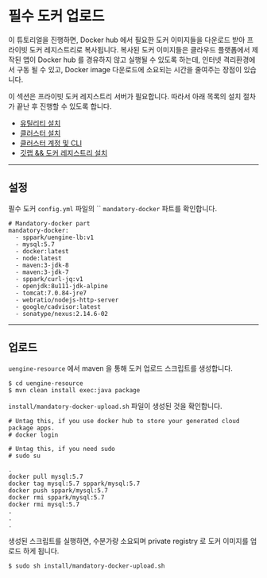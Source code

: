 # 필수 도커 업로드

이 튜토리얼을 진행하면, Docker hub 에서 필요한 도커 이미지들을 다운로드 받아 프라이빗 도커 레지스트리로 복사됩니다. 복사된 도커 이미지들은 클라우드 플랫폼에서 
제작된 앱이 Docker hub 를 경유하지 않고 실행될 수 있도록 하는데, 인터넷 격리환경에서 구동 될 수 있고, Docker image 다운로드에 소요되는 시간을 줄여주는 장점이 있습니다. 

이 섹션은 프라이빗 도커 레지스트리 서버가 필요합니다. 따라서 아래 목록의 설치 절차가 끝난 후 진행할 수 있도록 합니다.

- [유틸리티 설치](infra/install-util.md)
- [클러스터 설치](infra/install-cluster.md)
- [클러스터 계정 및 CLI](infra/install-cluster-user.md)
- [깃랩 && 도커 레지스트리 설치](infra/install-gitlab.md)

---
## 설정

필수 도커  `config.yml` 파일의 `` `mandatory-docker` 파트를 확인합니다. 

```
# Mandatory-docker part
mandatory-docker:
  - sppark/uengine-lb:v1
  - mysql:5.7
  - docker:latest
  - node:latest
  - maven:3-jdk-8
  - maven:3-jdk-7
  - sppark/curl-jq:v1
  - openjdk:8u111-jdk-alpine
  - tomcat:7.0.84-jre7
  - webratio/nodejs-http-server
  - google/cadvisor:latest
  - sonatype/nexus:2.14.6-02
```


---
## 업로드

`uengine-resource` 에서 maven 을 통해 도커 업로드 스크립트를 생성합니다.

```
$ cd uengine-resource
$ mvn clean install exec:java package
```

`install/mandatory-docker-upload.sh` 파일이 생성된 것을 확인합니다.

```
# Untag this, if you use docker hub to store your generated cloud package apps.
# docker login

# Untag this, if you need sudo
# sudo su

.
docker pull mysql:5.7
docker tag mysql:5.7 sppark/mysql:5.7
docker push sppark/mysql:5.7
docker rmi sppark/mysql:5.7
docker rmi mysql:5.7
.
.
.
```

생성된 스크립트를 실행하면, 수분가량 소요되며 private registry 로 도커 이미지를 업로드 하게 됩니다.

```
$ sudo sh install/mandatory-docker-upload.sh
```







